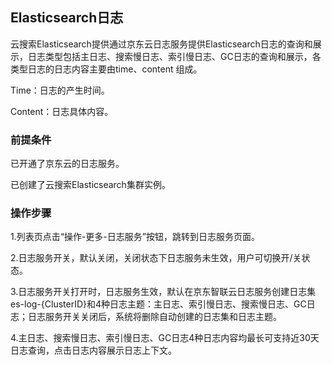 ## Elasticsearch日志
云搜索Elasticsearch提供通过京东云日志服务提供Elasticsearch日志的查询和展示，日志类型包括主日志、搜索慢日志、索引慢日志、GC日志的查询和展示，各类型日志的日志内容主要由time、content 组成。</br>

Time：日志的产生时间。</br>

Content：日志具体内容。</br>

### 前提条件
已开通了京东云的日志服务。</br>

已创建了云搜索Elasticsearch集群实例。</br>

### 操作步骤
1.列表页点击“操作-更多-日志服务”按钮，跳转到日志服务页面。</br>

2.日志服务开关，默认关闭，关闭状态下日志服务未生效，用户可切换开/关状态。</br>

3.日志服务开关打开时，日志服务生效，默认在京东智联云日志服务创建日志集es-log-{ClusterID}和4种日志主题：主日志、索引慢日志、搜索慢日志、GC日志；日志服务开关关闭后，系统将删除自动创建的日志集和日志主题。</br>

4.主日志、搜索慢日志、索引慢日志、GC日志4种日志内容均最长可支持近30天日志查询，点击日志内容展示日志上下文。</br>

